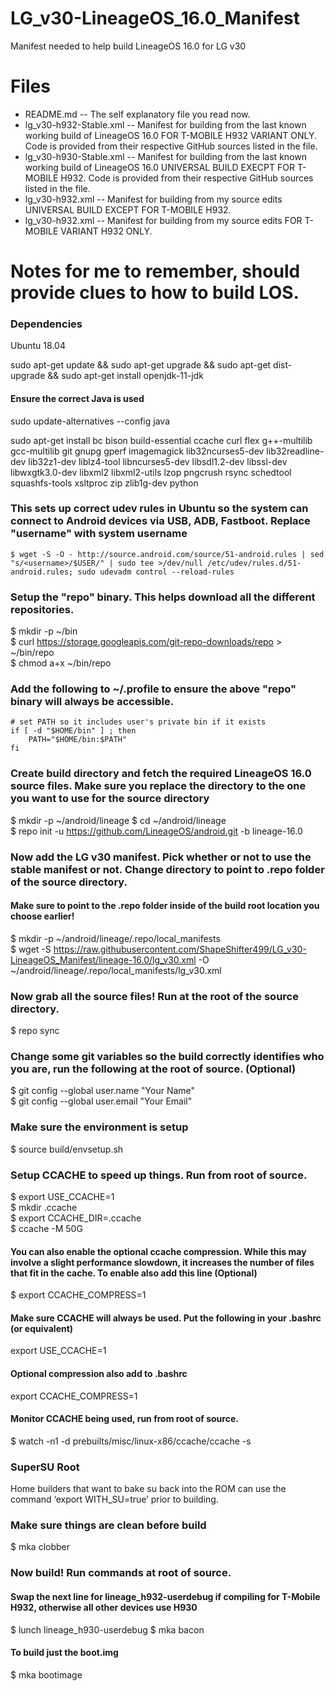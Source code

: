 # LG_v30-LineageOS_16.0_Manifest
Manifest needed to help build LineageOS 16.0 for LG v30

# Files
* README.md -- The self explanatory file you read now.
* lg_v30-h932-Stable.xml -- Manifest for building from the last known working build of LineageOS 16.0 FOR T-MOBILE H932 VARIANT ONLY. Code is provided from their respective GitHub sources listed in the file.
* lg_v30-h930-Stable.xml -- Manifest for building from the last known working build of LineageOS 16.0 UNIVERSAL BUILD EXECPT FOR T-MOBILE H932. Code is provided from their respective GitHub sources listed in the file.
* lg_v30-h932.xml -- Manifest for building from my source edits UNIVERSAL BUILD EXCEPT FOR T-MOBILE H932.
* lg_v30-h932.xml -- Manifest for building from my source edits FOR T-MOBILE VARIANT H932 ONLY.


# Notes for me to remember, should provide clues to how to build LOS.

### Dependencies
Ubuntu 18.04

sudo apt-get update && sudo apt-get upgrade && sudo apt-get dist-upgrade && sudo apt-get install openjdk-11-jdk

#### Ensure the correct Java is used
sudo update-alternatives --config java

sudo apt-get install bc bison build-essential ccache curl flex g++-multilib gcc-multilib git gnupg gperf imagemagick lib32ncurses5-dev lib32readline-dev lib32z1-dev liblz4-tool libncurses5-dev libsdl1.2-dev libssl-dev libwxgtk3.0-dev libxml2 libxml2-utils lzop pngcrush rsync schedtool squashfs-tools xsltproc zip zlib1g-dev python

### This sets up correct udev rules in Ubuntu so the system can connect to Android devices via USB, ADB, Fastboot.  Replace "username" with system username
```
$ wget -S -O - http://source.android.com/source/51-android.rules | sed "s/<username>/$USER/" | sudo tee >/dev/null /etc/udev/rules.d/51-android.rules; sudo udevadm control --reload-rules
```
### Setup the "repo" binary. This helps download all the different repositories.
$ mkdir -p ~/bin  
$ curl https://storage.googleapis.com/git-repo-downloads/repo > ~/bin/repo  
$ chmod a+x ~/bin/repo

### Add the following to ~/.profile to ensure the above "repo" binary will always be accessible.
```
# set PATH so it includes user's private bin if it exists
if [ -d "$HOME/bin" ] ; then
    PATH="$HOME/bin:$PATH"
fi
```

### Create build directory and fetch the required LineageOS 16.0 source files. Make sure you replace the directory to the one you want to use for the source directory
$ mkdir -p ~/android/lineage
$ cd ~/android/lineage  
$ repo init -u https://github.com/LineageOS/android.git -b lineage-16.0

### Now add the LG v30 manifest. Pick whether or not to use the stable manifest or not. Change directory to point to .repo   folder of the source directory.
#### Make sure to point to the .repo folder inside of the build root location you choose earlier!
$ mkdir -p ~/android/lineage/.repo/local_manifests  
$ wget -S https://raw.githubusercontent.com/ShapeShifter499/LG_v30-LineageOS_Manifest/lineage-16.0/lg_v30.xml -O ~/android/lineage/.repo/local_manifests/lg_v30.xml

### Now grab all the source files! Run at the root of the source directory.
$ repo sync

### Change some git variables so the build correctly identifies who you are, run the following at the root of source. (Optional) 
$ git config --global user.name "Your Name"  
$ git config --global user.email "Your Email"

### Make sure the environment is setup
$ source build/envsetup.sh  

### Setup CCACHE to speed up things. Run from root of source.
$ export USE_CCACHE=1  
$ mkdir .ccache  
$ export CCACHE_DIR=.ccache  
$ ccache -M 50G

#### You can also enable the optional ccache compression. While this may involve a slight performance slowdown, it increases the number of files that fit in the cache. To enable also add this line (Optional)
$ export CCACHE_COMPRESS=1

#### Make sure CCACHE will always be used. Put the following in your .bashrc (or equivalent)
export USE_CCACHE=1

#### Optional compression also add to .bashrc 
export CCACHE_COMPRESS=1

#### Monitor CCACHE being used, run from root of source.
$ watch -n1 -d prebuilts/misc/linux-x86/ccache/ccache -s

### SuperSU Root
Home builders that want to bake su back into the ROM can use the command ‘export WITH_SU=true’ prior to building.

### Make sure things are clean before build
$ mka clobber

### Now build! Run commands at root of source.
#### Swap the next line for lineage_h932-userdebug if compiling for T-Mobile H932, otherwise all other devices use H930
$ lunch lineage_h930-userdebug
$ mka bacon

#### To build just the boot.img
$ mka bootimage
